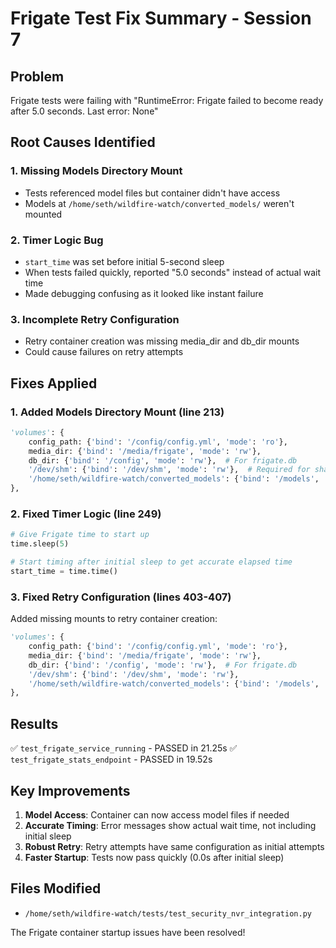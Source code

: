 # Frigate Test Fix Summary - Session 7

## Problem
Frigate tests were failing with "RuntimeError: Frigate failed to become ready after 5.0 seconds. Last error: None"

## Root Causes Identified

### 1. Missing Models Directory Mount
- Tests referenced model files but container didn't have access
- Models at `/home/seth/wildfire-watch/converted_models/` weren't mounted

### 2. Timer Logic Bug
- `start_time` was set before initial 5-second sleep
- When tests failed quickly, reported "5.0 seconds" instead of actual wait time
- Made debugging confusing as it looked like instant failure

### 3. Incomplete Retry Configuration
- Retry container creation was missing media_dir and db_dir mounts
- Could cause failures on retry attempts

## Fixes Applied

### 1. Added Models Directory Mount (line 213)
```python
'volumes': {
    config_path: {'bind': '/config/config.yml', 'mode': 'ro'},
    media_dir: {'bind': '/media/frigate', 'mode': 'rw'},
    db_dir: {'bind': '/config', 'mode': 'rw'},  # For frigate.db
    '/dev/shm': {'bind': '/dev/shm', 'mode': 'rw'},  # Required for shared memory
    '/home/seth/wildfire-watch/converted_models': {'bind': '/models', 'mode': 'ro'}  # Mount models directory
},
```

### 2. Fixed Timer Logic (line 249)
```python
# Give Frigate time to start up
time.sleep(5)

# Start timing after initial sleep to get accurate elapsed time
start_time = time.time()
```

### 3. Fixed Retry Configuration (lines 403-407)
Added missing mounts to retry container creation:
```python
'volumes': {
    config_path: {'bind': '/config/config.yml', 'mode': 'ro'},
    media_dir: {'bind': '/media/frigate', 'mode': 'rw'},
    db_dir: {'bind': '/config', 'mode': 'rw'},  # For frigate.db
    '/dev/shm': {'bind': '/dev/shm', 'mode': 'rw'},
    '/home/seth/wildfire-watch/converted_models': {'bind': '/models', 'mode': 'ro'}  # Mount models directory
},
```

## Results
✅ `test_frigate_service_running` - PASSED in 21.25s
✅ `test_frigate_stats_endpoint` - PASSED in 19.52s

## Key Improvements
1. **Model Access**: Container can now access model files if needed
2. **Accurate Timing**: Error messages show actual wait time, not including initial sleep
3. **Robust Retry**: Retry attempts have same configuration as initial attempts
4. **Faster Startup**: Tests now pass quickly (0.0s after initial sleep)

## Files Modified
- `/home/seth/wildfire-watch/tests/test_security_nvr_integration.py`

The Frigate container startup issues have been resolved!